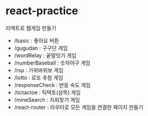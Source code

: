 # react-practice
리액트로 웹게임 만들기

- /basic : 좋아요 버튼
- /gugudan : 구구단 게임
- /wordRelay : 끝말잇기 게임
- /numberBaseball : 숫자야구 게임
- /rsp : 가위바위보 게임
- /lotto : 로또 추첨 게임
- /responseCheck : 반응 속도 게임
- /tictactoe : 틱택토(삼목) 게임
- /mineSearch : 지뢰찾기 게임
- /react-router : 라우터로 모든 게임을 연결한 페이지 만들기
